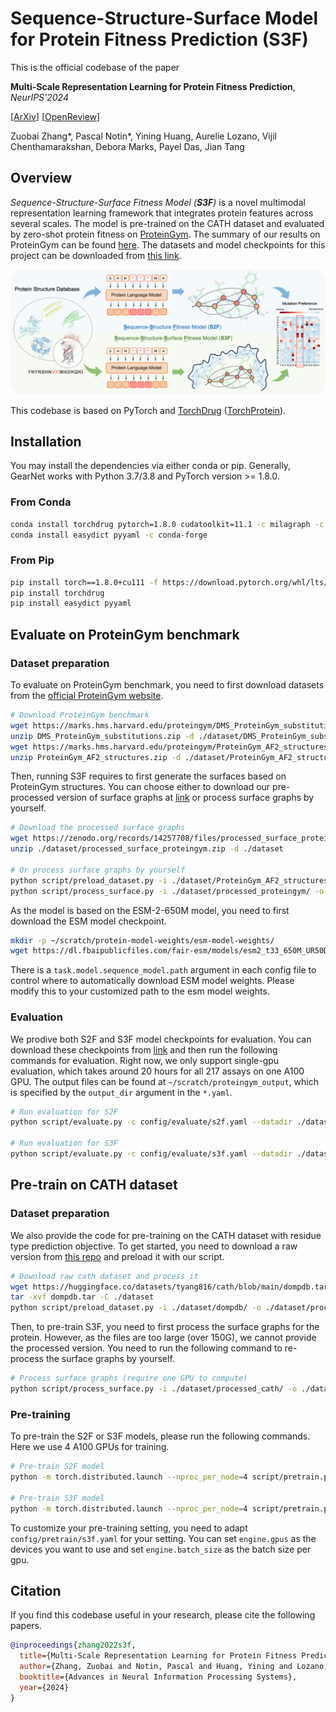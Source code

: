 # Sequence-Structure-Surface Model for Protein Fitness Prediction (S3F)

This is the official codebase of the paper

**Multi-Scale Representation Learning for Protein Fitness Prediction**, *NeurIPS'2024*

[[ArXiv]()] [[OpenReview](https://openreview.net/forum?id=kWMVzIdCEn)]

Zuobai Zhang*, Pascal Notin*, Yining Huang, Aurelie Lozano, Vijil Chenthamarakshan, Debora Marks, Payel Das, Jian Tang

## Overview

*Sequence-Structure-Surface Fitness Model (**S3F**)* is a novel multimodal representation learning framework that integrates protein features across several scales. The model is pre-trained on the CATH dataset and evaluated by zero-shot protein fitness on [ProteinGym](https://proteingym.org/). The summary of our results on ProteinGym can be found [here](./asset/DMS_substitutions_Spearman_DMS_level.csv). The datasets and model checkpoints for this project can be downloaded from [this link](https://zenodo.org/records/14257708).

![GearNet](./asset/s3f.png)

This codebase is based on PyTorch and [TorchDrug] ([TorchProtein](https://torchprotein.ai)). 

[TorchDrug]: https://github.com/DeepGraphLearning/torchdrug

## Installation

You may install the dependencies via either conda or pip. Generally, GearNet works
with Python 3.7/3.8 and PyTorch version >= 1.8.0.

### From Conda

```bash
conda install torchdrug pytorch=1.8.0 cudatoolkit=11.1 -c milagraph -c pytorch-lts -c pyg -c conda-forge
conda install easydict pyyaml -c conda-forge
```

### From Pip

```bash
pip install torch==1.8.0+cu111 -f https://download.pytorch.org/whl/lts/1.8/torch_lts.html
pip install torchdrug
pip install easydict pyyaml
```

## Evaluate on ProteinGym benchmark

### Dataset preparation 
To evaluate on ProteinGym benchmark, you need to first download datasets from the [official ProteinGym website](https://proteingym.org/).
```bash
# Download ProteinGym benchmark
wget https://marks.hms.harvard.edu/proteingym/DMS_ProteinGym_substitutions.zip -O ./dataset
unzip DMS_ProteinGym_substitutions.zip -d ./dataset/DMS_ProteinGym_substitutions
wget https://marks.hms.harvard.edu/proteingym/ProteinGym_AF2_structures.zip -O ./dataset
unzip ProteinGym_AF2_structures.zip -d ./dataset/ProteinGym_AF2_structures
```

Then, running S3F requires to first generate the surfaces based on ProteinGym structures. You can choose either to download our pre-processed version of surface graphs at [link](https://zenodo.org/records/14257708/files/processed_surface_proteingym.zip) or process surface graphs by yourself.
```bash
# Download the processed surface graphs
wget https://zenodo.org/records/14257708/files/processed_surface_proteingym.zip -P ./dataset
unzip ./dataset/processed_surface_proteingym.zip -d ./dataset

# Or process surface graphs by yourself
python script/preload_dataset.py -i ./dataset/ProteinGym_AF2_structures/ -o ./dataset/processed_proteingym/
python script/process_surface.py -i ./dataset/processed_proteingym/ -o ./dataset/processed_surface_proteingym/
```

As the model is based on the ESM-2-650M model, you need to first download the ESM model checkpoint.
```bash
mkdir -p ~/scratch/protein-model-weights/esm-model-weights/
wget https://dl.fbaipublicfiles.com/fair-esm/models/esm2_t33_650M_UR50D.pt -P ~/scratch/protein-model-weights/esm-model-weights/
```
There is a `task.model.sequence_model.path` argument in each config file to control where to automatically download ESM model weights. Please modify this to your customized path to the esm model weights.


### Evaluation

We prodive both S2F and S3F model checkpoints for evaluation. You can download these checkpoints from [link](https://zenodo.org/records/14257708) and then run the following commands for evaluation. Right now, we only support single-gpu evaluation, which takes around 20 hours for all 217 assays on one A100 GPU. The output files can be found at `~/scratch/proteingym_output`, which is specified by the `output_dir` argument in the `*.yaml`.

```bash
# Run evaluation for S2F
python script/evaluate.py -c config/evaluate/s2f.yaml --datadir ./dataset/DMS_ProteinGym_substitutions --structdir ./dataset/ProteinGym_AF2_structures --ckpt <path_to_ckpt>

# Run evaluation for S3F
python script/evaluate.py -c config/evaluate/s3f.yaml --datadir ./dataset/DMS_ProteinGym_substitutions --structdir ./dataset/ProteinGym_AF2_structures --surfdir ./dataset/processed_surface_proteingym/ --ckpt <path_to_ckpt>
```

## Pre-train on CATH dataset

### Dataset preparation 
We also provide the code for pre-training on the CATH dataset with residue type prediction objective.
To get started, you need to download a raw version from [this repo](https://github.com/tyang816/ProtSSN) and preload it with our script.
```bash
# Download raw cath dataset and process it
wget https://huggingface.co/datasets/tyang816/cath/blob/main/dompdb.tar -P ./dataset
tar -xvf dompdb.tar -C ./dataset
python script/preload_dataset.py -i ./dataset/dompdb/ -o ./dataset/processed_cath/
```

Then, to pre-train S3F, you need to first process the surface graphs for the protein. However, as the files are too large (over 150G), we cannot provide the processed version. You need to run the following command to re-process the surface graphs by yourself.
```bash
# Process surface graphs (require one GPU to compute)
python script/process_surface.py -i ./dataset/processed_cath/ -o ./dataset/processed_surface_cath/
```


### Pre-training

To pre-train the S2F or S3F models, please run the following commands. Here we use 4 A100 GPUs for training. 
```bash
# Pre-train S2F model
python -m torch.distributed.launch --nproc_per_node=4 script/pretrain.py -c config/pretrain/s2f.yaml --datadir ./dataset/processed_cath

# Pre-train S3F model
python -m torch.distributed.launch --nproc_per_node=4 script/pretrain.py -c config/pretrain/s3f.yaml --datadir ./dataset/processed_cath --surfdir ./dataset/processed_surface_cath
```

To customize your pre-training setting, you need to adapt `config/pretrain/s3f.yaml` for your setting. You can set `engine.gpus` as the devices you want to use and set `engine.batch_size` as the batch size per gpu.

## Citation
If you find this codebase useful in your research, please cite the following papers.

```bibtex
@inproceedings{zhang2022s3f,
  title={Multi-Scale Representation Learning for Protein Fitness Prediction},
  author={Zhang, Zuobai and Notin, Pascal and Huang, Yining and Lozano, Aurelie and Chenthamarakshan, Vijil and Marks, Debora and Das, Payel and Tang, Jian},
  booktitle={Advances in Neural Information Processing Systems},
  year={2024}
}
```